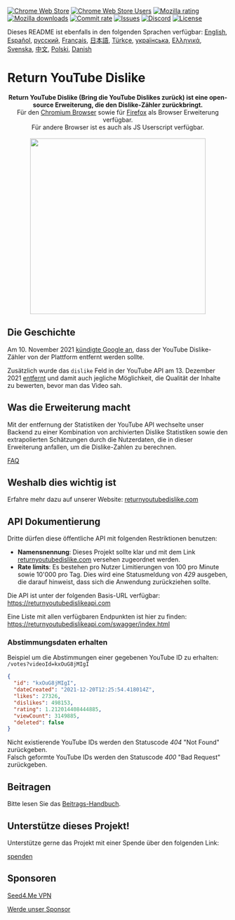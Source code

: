 [![Chrome Web Store](https://img.shields.io/chrome-web-store/stars/gebbhagfogifgggkldgodflihgfeippi?label=Chrome%20Rating&style=flat&logo=google)](https://chromewebstore.google.com/detail/return-youtube-dislike/gebbhagfogifgggkldgodflihgfeippi)
[![Chrome Web Store Users](https://img.shields.io/chrome-web-store/users/gebbhagfogifgggkldgodflihgfeippi?label=Chrome%20Users&style=flat&logo=google)](https://chromewebstore.google.com/detail/return-youtube-dislike/gebbhagfogifgggkldgodflihgfeippi)
[![Mozilla rating](https://img.shields.io/amo/stars/return-youtube-dislikes?label=Firefox%20Rating&style=flat&logo=firefox)](https://addons.mozilla.org/en-US/firefox/addon/return-youtube-dislikes/)
[![Mozilla downloads](https://img.shields.io/amo/users/return-youtube-dislikes?label=Firefox%20Users&style=flat&logo=firefox)](https://addons.mozilla.org/en-US/firefox/addon/return-youtube-dislikes/)
[![Commit rate](https://img.shields.io/github/commit-activity/m/Anarios/return-youtube-dislike?label=Commits&style=flat)](https://github.com/Anarios/return-youtube-dislike/commits/main)
[![Issues](https://img.shields.io/github/issues/Anarios/return-youtube-dislike?style=flat&label=Issues)](https://github.com/Anarios/return-youtube-dislike/issues)
[![Discord](https://img.shields.io/discord/909435648170160229?label=Discord&style=flat&logo=discord)](https://discord.gg/UMxyMmCgfF)
[![License](https://img.shields.io/badge/License-GPLv3-blue.svg?style=flat)](https://github.com/Anarios/return-youtube-dislike/blob/main/LICENSE)

Dieses README ist ebenfalls in den folgenden Sprachen verfügbar: [English](README.md), [Español](READMEes.md), [русский](READMEru.md), [Français](READMEfr.md), [日本語](READMEja.md), [Türkçe](READMEtr.md), [українська](READMEuk.md), [Ελληνικά](READMEgr.md), [Svenska](READMEsv.md), [中文](READMEcn.md), [Polski](READMEpl.md), [Danish](READMEda.md)

# Return YouTube Dislike

<p align="center">
    <b>Return YouTube Dislike (Bring die YouTube Dislikes zurück) ist eine open-source Erweiterung, die den Dislike-Zähler zurückbringt.</b><br>
    Für den <a href="https://chromewebstore.google.com/detail/return-youtube-dislike/gebbhagfogifgggkldgodflihgfeippi">Chromium Browser</a> sowie für <a href="https://addons.mozilla.org/en-US/firefox/addon/return-youtube-dislikes/">Firefox</a> als Browser Erweiterung verfügbar.<br>
    Für andere Browser ist es auch als JS Userscript verfügbar.<br><br>
    <img width="400px" src="https://user-images.githubusercontent.com/18729296/141743755-2be73297-250e-4cd1-ac93-8978c5a39d10.png"/>
</p>

## Die Geschichte <!-- ## The Story -->

Am 10. November 2021 [kündigte Google an](https://blog.youtube/news-and-events/update-to-youtube/), dass der YouTube Dislike-Zähler von der Plattform entfernt werden sollte.

Zusätzlich wurde das `dislike` Feld in der YouTube API am 13. Dezember 2021 [entfernt](https://support.google.com/youtube/thread/134791097/update-to-youtube-dislike-counts) und damit auch jegliche Möglichkeit, die Qualität der Inhalte zu bewerten, bevor man das Video sah.

## Was die Erweiterung macht <!-- ## What it Does -->

Mit der entfernung der Statistiken der YouTube API wechselte unser Backend zu einer Kombination von archivierten Dislike Statistiken sowie den extrapolierten Schätzungen durch die Nutzerdaten, die in dieser Erweiterung anfallen, um die Dislike-Zahlen zu berechnen.

[FAQ](https://github.com/Anarios/return-youtube-dislike/blob/main/Docs/FAQ.md)

## Weshalb dies wichtig ist <!-- ## Why it Matters -->
Erfahre mehr dazu auf unserer Website: [returnyoutubedislike.com](https://www.returnyoutubedislike.com/)

## API Dokumentierung <!-- ## API documentation -->

Dritte dürfen diese öffentliche API mit folgenden Restriktionen benutzen:

- **Namensnennung**: Dieses Projekt sollte klar und mit dem Link [returnyoutubedislike.com](https://returnyoutubedislike.com/) versehen zugeordnet werden.
- **Rate limits**: Es bestehen pro Nutzer Limitierungen von 100 pro Minute sowie 10'000 pro Tag. Dies wird eine Statusmeldung von _429_ ausgeben, die darauf hinweist, dass sich die Anwendung zurückziehen sollte.

Die API ist unter der folgenden Basis-URL verfügbar:  
https://returnyoutubedislikeapi.com

Eine Liste mit allen verfügbaren Endpunkten ist hier zu finden:  
https://returnyoutubedislikeapi.com/swagger/index.html

### Abstimmungsdaten erhalten <!-- ### Get votes -->

Beispiel um die Abstimmungen einer gegebenen YouTube ID zu erhalten:  
`/votes?videoId=kxOuG8jMIgI`

```json
{
  "id": "kxOuG8jMIgI",
  "dateCreated": "2021-12-20T12:25:54.418014Z",
  "likes": 27326,
  "dislikes": 498153,
  "rating": 1.212014408444885,
  "viewCount": 3149885,
  "deleted": false
}
```

Nicht existierende YouTube IDs werden den Statuscode _404_ "Not Found" zurückgeben.  
Falsch geformte YouTube IDs werden den Statuscode _400_ "Bad Request" zurückgeben.

<!---
## API Dokumentation

Sie können die gesamte Dokumentation auf unserer Website einsehen.
[https://returnyoutubedislike.com/documentation/](https://returnyoutubedislike.com/documentation/) -->

## Beitragen <!-- ## Contributing -->

Bitte lesen Sie das [Beitrags-Handbuch](https://github.com/Anarios/return-youtube-dislike/blob/main/CONTRIBUTING.md).

## Unterstütze dieses Projekt! <!-- ## Support this project! -->

Unterstütze gerne das Projekt mit einer Spende über den folgenden Link:

[spenden](https://returnyoutubedislike.com/donate)

## Sponsoren <!-- ## Sponsors -->

[Seed4.Me VPN](https://www.seed4.me/users/register?gift=ReturnYoutubeDislike)

[Werde unser Sponsor](https://www.patreon.com/join/returnyoutubedislike/checkout?rid=8008601)
